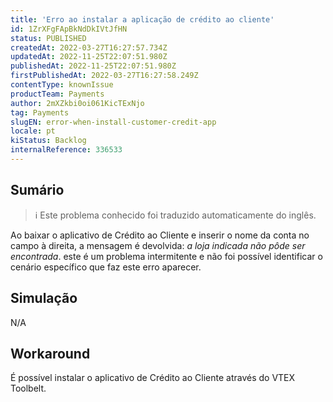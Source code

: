 ```yaml
---
title: 'Erro ao instalar a aplicação de crédito ao cliente'
id: 1ZrXFgFApBkNdDkIVtJfHN
status: PUBLISHED
createdAt: 2022-03-27T16:27:57.734Z
updatedAt: 2022-11-25T22:07:51.980Z
publishedAt: 2022-11-25T22:07:51.980Z
firstPublishedAt: 2022-03-27T16:27:58.249Z
contentType: knownIssue
productTeam: Payments
author: 2mXZkbi0oi061KicTExNjo
tag: Payments
slugEN: error-when-install-customer-credit-app
locale: pt
kiStatus: Backlog
internalReference: 336533
---
```


## Sumário

>ℹ️ Este problema conhecido foi traduzido automaticamente do inglês.


Ao baixar o aplicativo de Crédito ao Cliente e inserir o nome da conta no campo à direita, a mensagem é devolvida: _a loja indicada não pôde ser encontrada_. este é um problema intermitente e não foi possível identificar o cenário específico que faz este erro aparecer.



## Simulação


N/A



## Workaround


É possível instalar o aplicativo de Crédito ao Cliente através do VTEX Toolbelt.

